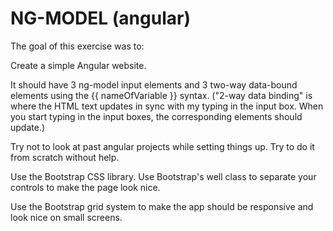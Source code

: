 NG-MODEL (angular)
============================

The goal of this exercise was to:

Create a simple Angular website.

It should have 3 ng-model input elements and 3 two-way data-bound elements using the {{ nameOfVariable }} syntax. ("2-way data binding" is where the HTML text updates in sync with my typing in the input box. When you start typing in the input boxes, the corresponding elements should update.)

Try not to look at past angular projects while setting things up. Try to do it from scratch without help.

Use the Bootstrap CSS library. Use Bootstrap's well class to separate your controls to make the page look nice.

Use the Bootstrap grid system to make the app should be responsive and look nice on small screens.